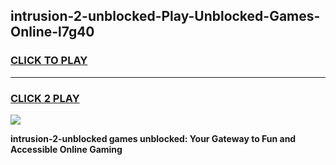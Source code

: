 
## intrusion-2-unblocked-Play-Unblocked-Games-Online-l7g40
<h3>
<a href="https://premium76.site?title=intrusion-2-unblocked&ref=25A">CLICK TO PLAY</a></h3>
<hr>

<h3>
<a href="https://premium76.site?title=intrusion-2-unblocked&ref=25A">CLICK 2 PLAY</a>
  
</h3>

<a href="https://premium76.site?title=intrusion-2-unblocked&ref=25A"><img src="https://clearcache.store/games.png"></a>


**intrusion-2-unblocked games unblocked: Your Gateway to Fun and Accessible Online Gaming**
